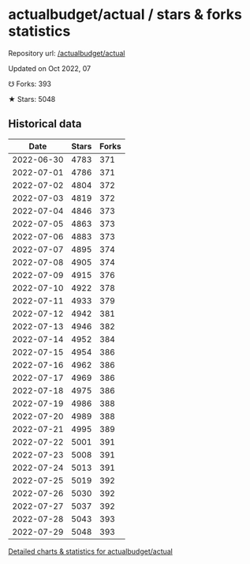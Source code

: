 # actualbudget/actual / stars & forks statistics

Repository url: [/actualbudget/actual](https://github.com/actualbudget/actual)

Updated on Oct 2022, 07

☋ Forks: 393

★ Stars: 5048

## Historical data
| Date | Stars | Forks |
|------|-------|-------|
| 2022-06-30 | 4783 | 371 | 
| 2022-07-01 | 4786 | 371 | 
| 2022-07-02 | 4804 | 372 | 
| 2022-07-03 | 4819 | 372 | 
| 2022-07-04 | 4846 | 373 | 
| 2022-07-05 | 4863 | 373 | 
| 2022-07-06 | 4883 | 373 | 
| 2022-07-07 | 4895 | 374 | 
| 2022-07-08 | 4905 | 374 | 
| 2022-07-09 | 4915 | 376 | 
| 2022-07-10 | 4922 | 378 | 
| 2022-07-11 | 4933 | 379 | 
| 2022-07-12 | 4942 | 381 | 
| 2022-07-13 | 4946 | 382 | 
| 2022-07-14 | 4952 | 384 | 
| 2022-07-15 | 4954 | 386 | 
| 2022-07-16 | 4962 | 386 | 
| 2022-07-17 | 4969 | 386 | 
| 2022-07-18 | 4975 | 386 | 
| 2022-07-19 | 4986 | 388 | 
| 2022-07-20 | 4989 | 388 | 
| 2022-07-21 | 4995 | 389 | 
| 2022-07-22 | 5001 | 391 | 
| 2022-07-23 | 5008 | 391 | 
| 2022-07-24 | 5013 | 391 | 
| 2022-07-25 | 5019 | 392 | 
| 2022-07-26 | 5030 | 392 | 
| 2022-07-27 | 5037 | 392 | 
| 2022-07-28 | 5043 | 393 | 
| 2022-07-29 | 5048 | 393 | 


[Detailed charts & statistics for actualbudget/actual](https://reviewgithub.com/rep/actualbudget/actual)
